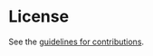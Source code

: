 # License

See the
[guidelines for contributions](https://github.com/ietf-rats-wg/ietf-rats-usecases/blob/master/CONTRIBUTING.md).
